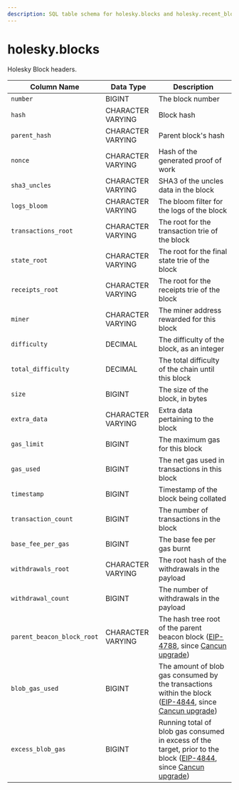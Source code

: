 ```yaml
---
description: SQL table schema for holesky.blocks and holesky.recent_blocks
---
```


# holesky.blocks

Holesky Block headers.

| Column Name                | Data Type         | Description                                                                                                                                                                                                                                                       |
| -------------------------- | ----------------- | ----------------------------------------------------------------------------------------------------------------------------------------------------------------------------------------------------------------------------------------------------------------- |
| `number`                   | BIGINT            | The block number                                                                                                                                                                                                                                                  |
| `hash`                     | CHARACTER VARYING | Block hash                                                                                                                                                                                                                                                        |
| `parent_hash`              | CHARACTER VARYING | Parent block's hash                                                                                                                                                                                                                                               |
| `nonce`                    | CHARACTER VARYING | Hash of the generated proof of work                                                                                                                                                                                                                               |
| `sha3_uncles`              | CHARACTER VARYING | SHA3 of the uncles data in the block                                                                                                                                                                                                                              |
| `logs_bloom`               | CHARACTER VARYING | The bloom filter for the logs of the block                                                                                                                                                                                                                        |
| `transactions_root`        | CHARACTER VARYING | The root for the transaction trie of the block                                                                                                                                                                                                                    |
| `state_root`               | CHARACTER VARYING | The root for the final state trie of the block                                                                                                                                                                                                                    |
| `receipts_root`            | CHARACTER VARYING | The root for the receipts trie of the block                                                                                                                                                                                                                       |
| `miner`                    | CHARACTER VARYING | The miner address rewarded for this block                                                                                                                                                                                                                         |
| `difficulty`               | DECIMAL           | The difficulty of the block, as an integer                                                                                                                                                                                                                        |
| `total_difficulty`         | DECIMAL           | The total difficulty of the chain until this block                                                                                                                                                                                                                |
| `size`                     | BIGINT            | The size of the block, in bytes                                                                                                                                                                                                                                   |
| `extra_data`               | CHARACTER VARYING | Extra data pertaining to the block                                                                                                                                                                                                                                |
| `gas_limit`                | BIGINT            | The maximum gas for this block                                                                                                                                                                                                                                    |
| `gas_used`                 | BIGINT            | The net gas used in transactions in this block                                                                                                                                                                                                                    |
| `timestamp`                | BIGINT            | Timestamp of the block being collated                                                                                                                                                                                                                             |
| `transaction_count`        | BIGINT            | The number of transactions in the block                                                                                                                                                                                                                           |
| `base_fee_per_gas`         | BIGINT            | The base fee per gas burnt                                                                                                                                                                                                                                        |
| `withdrawals_root`         | CHARACTER VARYING | The root hash of the withdrawals in the payload                                                                                                                                                                                                                   |
| `withdrawal_count`         | BIGINT            | The number of withdrawals in the payload                                                                                                                                                                                                                          |
| `parent_beacon_block_root` | CHARACTER VARYING | The hash tree root of the parent beacon block ([EIP-4788](https://eips.ethereum.org/EIPS/eip-4788), since [Cancun upgrade](https://github.com/ethereum/execution-specs/blob/master/network-upgrades/mainnet-upgrades/cancun.md))                                  |
| `blob_gas_used`            | BIGINT            | The amount of blob gas consumed by the transactions within the block ([EIP-4844](https://eips.ethereum.org/EIPS/eip-4844), since [Cancun upgrade](https://github.com/ethereum/execution-specs/blob/master/network-upgrades/mainnet-upgrades/cancun.md))           |
| `excess_blob_gas`          | BIGINT            | Running total of blob gas consumed in excess of the target, prior to the block ([EIP-4844](https://eips.ethereum.org/EIPS/eip-4844), since [Cancun upgrade](https://github.com/ethereum/execution-specs/blob/master/network-upgrades/mainnet-upgrades/cancun.md)) |

